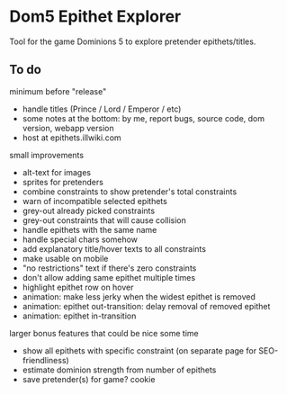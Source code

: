 # Dom5 Epithet Explorer

Tool for the game Dominions 5 to explore pretender epithets/titles.

## To do

minimum before "release"
- handle titles (Prince / Lord / Emperor / etc)
- some notes at the bottom: by me, report bugs, source code, dom version, webapp version
- host at epithets.illwiki.com

small improvements
- alt-text for images
- sprites for pretenders
- combine constraints to show pretender's total constraints 
- warn of incompatible selected epithets
- grey-out already picked constraints 
- grey-out constraints that will cause collision
- handle epithets with the same name
- handle special chars somehow 
- add explanatory title/hover texts to all constraints
- make usable on mobile
- "no restrictions" text if there's zero constraints
- don't allow adding same epithet multiple times
- highlight epithet row on hover
- animation: make less jerky when the widest epithet is removed
- animation: epithet out-transition: delay removal of removed epithet
- animation: epithet in-transition


larger bonus features that could be nice some time
- show all epithets with specific constraint (on separate page for SEO-friendliness)
- estimate dominion strength from number of epithets
- save pretender(s) for game? cookie
